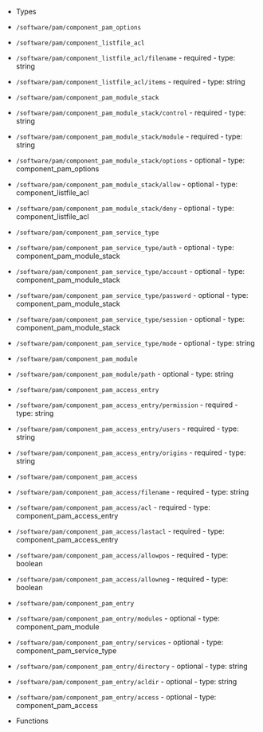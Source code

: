  - Types
  - `/software/pam/component_pam_options`
  - `/software/pam/component_listfile_acl`
   - `/software/pam/component_listfile_acl/filename`
    - required
    - type: string
   - `/software/pam/component_listfile_acl/items`
    - required
    - type: string
  - `/software/pam/component_pam_module_stack`
   - `/software/pam/component_pam_module_stack/control`
    - required
    - type: string
   - `/software/pam/component_pam_module_stack/module`
    - required
    - type: string
   - `/software/pam/component_pam_module_stack/options`
    - optional
    - type: component_pam_options
   - `/software/pam/component_pam_module_stack/allow`
    - optional
    - type: component_listfile_acl
   - `/software/pam/component_pam_module_stack/deny`
    - optional
    - type: component_listfile_acl
  - `/software/pam/component_pam_service_type`
   - `/software/pam/component_pam_service_type/auth`
    - optional
    - type: component_pam_module_stack
   - `/software/pam/component_pam_service_type/account`
    - optional
    - type: component_pam_module_stack
   - `/software/pam/component_pam_service_type/password`
    - optional
    - type: component_pam_module_stack
   - `/software/pam/component_pam_service_type/session`
    - optional
    - type: component_pam_module_stack
   - `/software/pam/component_pam_service_type/mode`
    - optional
    - type: string
  - `/software/pam/component_pam_module`
   - `/software/pam/component_pam_module/path`
    - optional
    - type: string
  - `/software/pam/component_pam_access_entry`
   - `/software/pam/component_pam_access_entry/permission`
    - required
    - type: string
   - `/software/pam/component_pam_access_entry/users`
    - required
    - type: string
   - `/software/pam/component_pam_access_entry/origins`
    - required
    - type: string
  - `/software/pam/component_pam_access`
   - `/software/pam/component_pam_access/filename`
    - required
    - type: string
   - `/software/pam/component_pam_access/acl`
    - required
    - type: component_pam_access_entry
   - `/software/pam/component_pam_access/lastacl`
    - required
    - type: component_pam_access_entry
   - `/software/pam/component_pam_access/allowpos`
    - required
    - type: boolean
   - `/software/pam/component_pam_access/allowneg`
    - required
    - type: boolean
  - `/software/pam/component_pam_entry`
   - `/software/pam/component_pam_entry/modules`
    - optional
    - type: component_pam_module
   - `/software/pam/component_pam_entry/services`
    - optional
    - type: component_pam_service_type
   - `/software/pam/component_pam_entry/directory`
    - optional
    - type: string
   - `/software/pam/component_pam_entry/acldir`
    - optional
    - type: string
   - `/software/pam/component_pam_entry/access`
    - optional
    - type: component_pam_access

 - Functions
